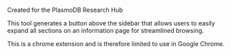 Created for the PlasmoDB Research Hub

This tool generates a button above the sidebar that allows users to easily expand all sections on an information page for streamlined browsing.

This is a chrome extension and is therefore limited to use in Google Chrome.
